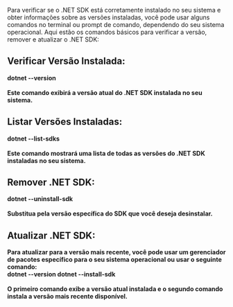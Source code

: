 <!--Problema: Como você pode verificar se o .NET SDK está corretamente instalado em  seu sistema? Em um arquivo de texto ou Markdown, 
liste os comandos que podem ser usados para verificar a(s) versão(ões) do .NET SDK instalada(s), como remover e atualizar.  -->

<p>Para verificar se o .NET SDK está corretamente instalado no seu sistema e obter informações sobre as versões instaladas, 
você pode usar alguns comandos no terminal ou prompt de comando, dependendo do seu sistema operacional. 
Aqui estão os comandos básicos para verificar a versão, remover e atualizar o .NET SDK:</p>

<h2>Verificar Versão Instalada:</h2>

<b>dotnet --version<b><br><br>
Este comando exibirá a versão atual do .NET SDK instalada no seu sistema.

<h2>Listar Versões Instaladas:</h2>
<b>dotnet --list-sdks</b><br><br>
Este comando mostrará uma lista de todas as versões do .NET SDK instaladas no seu sistema.

<h2>Remover .NET SDK:</h2>
<b>dotnet --uninstall-sdk <versão></b><br><br>
Substitua <versão> pela versão específica do SDK que você deseja desinstalar.

<h2>Atualizar .NET SDK:</h2>
Para atualizar para a versão mais recente, você pode usar um gerenciador de pacotes específico para o seu sistema operacional ou usar o seguinte comando:<br>
<b>dotnet --version
dotnet --install-sdk</b><br><br>
O primeiro comando exibe a versão atual instalada e o segundo comando instala a versão mais recente disponível.


